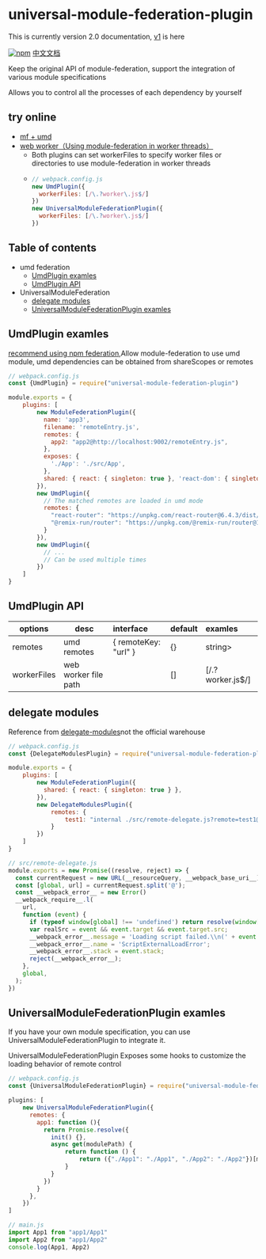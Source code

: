 # universal-module-federation-plugin

This is currently version 2.0 documentation, [v1](https://www.npmjs.com/package/universal-module-federation-plugin/v/1.0.9?activeTab=readme) is here

[![npm](https://img.shields.io/npm/v/universal-module-federation-plugin.svg)](https://www.npmjs.com/package/universal-module-federation-plugin)
[中文文档](https://github.com/zhangHongEn/universal-module-federation-plugin/blob/main/packages/universal-module-federation-plugin/README-cn.md)

Keep the original API of module-federation, support the integration of various module specifications

Allows you to control all the processes of each dependency by yourself

## try online

* [mf + umd](https://stackblitz.com/github/wpmjs/examples/tree/main/umf-demo?file=app2%2Fwebpack.config.js)
* [web worker（Using module-federation in worker threads）](https://stackblitz.com/github/wpmjs/examples/tree/main/umf-worker-demo)
    * Both plugins can set workerFiles to specify worker files or directories to use module-federation in worker threads
    * ``` js
      // webpack.config.js
      new UmdPlugin({
        workerFiles: [/\.?worker\.js$/]
      })
      new UniversalModuleFederationPlugin({
        workerFiles: [/\.?worker\.js$/]
      })
      ```

## Table of contents

* umd federation
    * [UmdPlugin examles](#UmdPlugin-examles)
    * [UmdPlugin API](#UmdPlugin-API)
* UniversalModuleFederation
    * [delegate modules](#delegate-modules)
    * [UniversalModuleFederationPlugin examles](#UniversalModuleFederationPlugin-examles)

## UmdPlugin examles
[recommend using npm federation](../npm-federation-webpack),Allow module-federation to use umd module, umd dependencies can be obtained from shareScopes or remotes

``` js
// webpack.config.js
const {UmdPlugin} = require("universal-module-federation-plugin")

module.exports = {
    plugins: [
        new ModuleFederationPlugin({
          name: 'app3',
          filename: 'remoteEntry.js',
          remotes: {
            app2: "app2@http://localhost:9002/remoteEntry.js",
          },
          exposes: {
            './App': './src/App',
          },
          shared: { react: { singleton: true }, 'react-dom': { singleton: true } },
        }),
        new UmdPlugin({
          // The matched remotes are loaded in umd mode
          remotes: {
            "react-router": "https://unpkg.com/react-router@6.4.3/dist/umd/react-router.production.min.js",
            "@remix-run/router": "https://unpkg.com/@remix-run/router@1.0.3/dist/router.umd.min.js"
          }
        }),
        new UmdPlugin({
          // ...
          // Can be used multiple times
        })   
    ]
}
```

## UmdPlugin API

| options     | desc                 | interface                       | default | examles            |
|-------------|----------------------|:--------------------------------|---------|:-------------------|
| remotes     | umd remotes          | { remoteKey: "url" } | {}      | string>            |
| workerFiles | web worker file path |                                 | []      | [/\.?worker\.js$/] |

## delegate modules

Reference from [delegate-modules](https://github.com/module-federation/universe/issues/1198)not the official warehouse

``` js
// webpack.config.js
const {DelegateModulesPlugin} = require("universal-module-federation-plugin")

module.exports = {
    plugins: [
        new ModuleFederationPlugin({
          shared: { react: { singleton: true } },
        }),
        new DelegateModulesPlugin({
            remotes: {
                test1: "internal ./src/remote-delegate.js?remote=test1@http://localhost:9000/remoteEntry.js"
            }
        })
    ]
}
```
``` js
// src/remote-delegate.js
module.exports = new Promise((resolve, reject) => {
  const currentRequest = new URL(__resourceQuery, __webpack_base_uri__).searchParams.get("remote");
  const [global, url] = currentRequest.split('@');
  const __webpack_error__ = new Error()
  __webpack_require__.l(
    url,
    function (event) {
      if (typeof window[global] !== 'undefined') return resolve(window[global]);
      var realSrc = event && event.target && event.target.src;
      __webpack_error__.message = 'Loading script failed.\\n(' + event.message + ': ' + realSrc + ')';
      __webpack_error__.name = 'ScriptExternalLoadError';
      __webpack_error__.stack = event.stack;
      reject(__webpack_error__);
    },
    global,
  );
})
```

## UniversalModuleFederationPlugin examles

If you have your own module specification, you can use UniversalModuleFederationPlugin to integrate it. 

UniversalModuleFederationPlugin Exposes some hooks to customize the loading behavior of remote control

``` js
// webpack.config.js
const {UniversalModuleFederationPlugin} = require("universal-module-federation-plugin")

plugins: [
    new UniversalModuleFederationPlugin({
      remotes: {
        app1: function (){
          return Promise.resolve({
            init() {},
            async get(modulePath) {
                return function () {
                    return ({"./App1": "./App1", "./App2": "./App2"})[modulePath]
                }
            }
          })
        }
      },
    })
]
```
``` js
// main.js
import App1 from "app1/App1"
import App2 from "app1/App2"
console.log(App1, App2)
```
